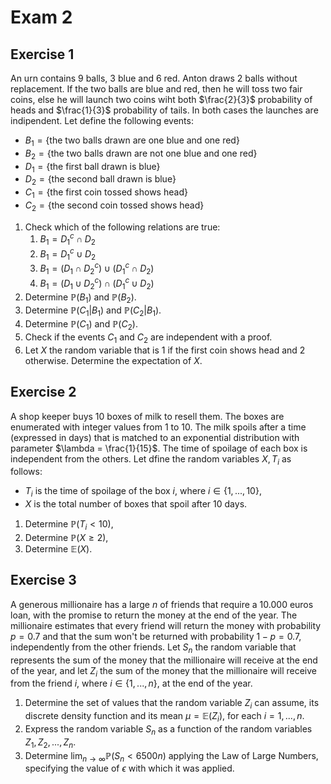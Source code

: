 # Exam 2

## Exercise 1

An urn contains 9 balls, 3 blue and 6 red. Anton draws 2 balls without replacement. If the two balls are blue and red, then he will toss two fair coins, else he will launch two coins wiht both $\frac{2}{3}$ probability of heads and $\frac{1}{3}$ probability of tails. In both cases the launches are indipendent. Let define the following events:

- $B_1 = \lbrace \text{the two balls drawn are one blue and one red} \rbrace$
- $B_2 = \lbrace \text{the two balls drawn are not one blue and one red} \rbrace$
- $D_1 = \lbrace \text{the first ball drawn is blue} \rbrace$
- $D_2 = \lbrace \text{the second ball drawn is blue} \rbrace$
- $C_1 = \lbrace \text{the first coin tossed shows head} \rbrace$
- $C_2 = \lbrace \text{the second coin tossed shows head} \rbrace$

1. Check which of the following relations are true:
   1. $B_1 = D^{c}_1 \cap D_2$
   2. $B_1 = D^{c}_1 \cup D_2$
   3. $B_1 = (D_1 \cap D^{c}_2) \cup (D^{c}_1 \cap D_2)$
   4. $B_1 = (D_1 \cup D^{c}_2) \cap (D^{c}_1 \cup D_2)$
2. Determine $\mathbb{P}(B_1)$ and $\mathbb{P}(B_2)$.
3. Determine $\mathbb{P}(C_1|B_1)$ and $\mathbb{P}(C_2|B_1)$.
4. Determine $\mathbb{P}(C_1)$ and $\mathbb{P}(C_2)$.
5. Check if the events $C_1$ and $C_2$ are independent with a proof.
6. Let $X$ the random variable that is 1 if the first coin shows head and 2 otherwise. Determine the expectation of $X$.

## Exercise 2

A shop keeper buys 10 boxes of milk to resell them. The boxes are enumerated with integer values from 1 to 10. The milk spoils after a time (expressed in days) that is matched to an exponential distribution with parameter $\lambda = \frac{1}{15}$. The time of spoilage of each box is independent from the others. Let dfine the random variables $X, T_i$ as follows:

- $T_i$ is the time of spoilage of the box $i$, where $i \in \lbrace 1, ..., 10 \rbrace$,
- $X$ is the total number of boxes that spoil after 10 days.

1. Determine $\mathbb{P}(T_i < 10)$,
2. Determine $\mathbb{P}(X \geq 2)$,
3. Determine $\mathbb{E}(X)$.

## Exercise 3

A generous millionaire has a large $n$ of friends that require a 10.000 euros loan, with the promise to return the money at the end of the year. The millionaire estimates that every friend will return the money with probability $p = 0.7$ and that the sum won't be returned with probability $1 - p = 0.7$, independently from the other friends. Let $S_n$ the random variable that represents the sum of the money that the millionaire will receive at the end of the year, and let $Z_i$ the sum of the money that the millionaire will receive from the friend $i$, where $i \in \lbrace 1, ..., n \rbrace$, at the end of the year.

1. Determine the set of values that the random variable $Z_i$ can assume, its discrete density function and its mean $\mu = \mathbb{E}(Z_i)$, for each $i = 1,...,n$.
2. Express the random variable $S_n$ as a function of the random variables $Z_1, Z_2, ..., Z_n$.
3. Determine $\lim_{n \to \infty}\mathbb{P}(S_n < 6500n)$ applying the Law of Large Numbers, specifying the value of $\epsilon$ with which it was applied.

